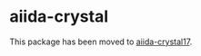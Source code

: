 # aiida-crystal

This package has been moved to [aiida-crystal17](https://github.com/chrisjsewell/aiida-crystal17).
